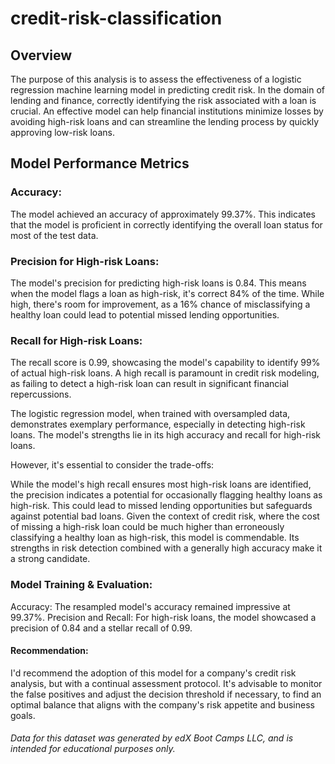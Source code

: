 # credit-risk-classification

## Overview
The purpose of this analysis is to assess the effectiveness of a logistic regression machine learning model in predicting credit risk. In the domain of lending and finance, correctly identifying the risk associated with a loan is crucial. An effective model can help financial institutions minimize losses by avoiding high-risk loans and can streamline the lending process by quickly approving low-risk loans.

## Model Performance Metrics
### Accuracy:
The model achieved an accuracy of approximately 99.37%. This indicates that the model is proficient in correctly identifying the overall loan status for most of the test data.

### Precision for High-risk Loans:
The model's precision for predicting high-risk loans is 0.84. This means when the model flags a loan as high-risk, it's correct 84% of the time. While high, there's room for improvement, as a 16% chance of misclassifying a healthy loan could lead to potential missed lending opportunities.

### Recall for High-risk Loans:
The recall score is 0.99, showcasing the model's capability to identify 99% of actual high-risk loans. A high recall is paramount in credit risk modeling, as failing to detect a high-risk loan can result in significant financial repercussions.

The logistic regression model, when trained with oversampled data, demonstrates exemplary performance, especially in detecting high-risk loans. The model's strengths lie in its high accuracy and recall for high-risk loans.

However, it's essential to consider the trade-offs:

While the model's high recall ensures most high-risk loans are identified, the precision indicates a potential for occasionally flagging healthy loans as high-risk. This could lead to missed lending opportunities but safeguards against potential bad loans.
Given the context of credit risk, where the cost of missing a high-risk loan could be much higher than erroneously classifying a healthy loan as high-risk, this model is commendable. Its strengths in risk detection combined with a generally high accuracy make it a strong candidate.

### Model Training & Evaluation:
Accuracy: The resampled model's accuracy remained impressive at 99.37%.
Precision and Recall: For high-risk loans, the model showcased a precision of 0.84 and a stellar recall of 0.99.


#### Recommendation:
I'd recommend the adoption of this model for a company's credit risk analysis, but with a continual assessment protocol. It's advisable to monitor the false positives and adjust the decision threshold if necessary, to find an optimal balance that aligns with the company's risk appetite and business goals.



###### Data for this dataset was generated by edX Boot Camps LLC, and is intended for educational purposes only.
